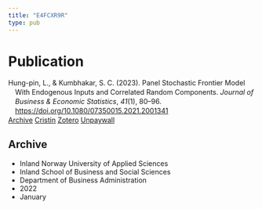 ```yaml
---
title: "E4FCXR9R"
type: pub
---
```

<h1>Publication</h1>
<article id="csl-bib-container-E4FCXR9R" class="csl-bib-container">
  <div class="csl-bib-body" style="line-height: 1.35; padding-left: 1em; text-indent:-1em;">
  <div class="csl-entry">Hung-pin, L., &amp; Kumbhakar, S. C. (2023). Panel Stochastic Frontier Model With Endogenous Inputs and Correlated Random Components. <i>Journal of Business &amp; Economic Statistics</i>, <i>41</i>(1), 80&#x2013;96. <a href="https://doi.org/10.1080/07350015.2021.2001341">https://doi.org/10.1080/07350015.2021.2001341</a></div>
</div>
  <div class="csl-bib-buttons">
    <a href="#taxonomy-article-E4FCXR9R" class="csl-bib-button">Archive</a>
    <a href alt="Cristin URL" class="csl-bib-button">Cristin</a>
    <a href alt="Zotero URL" class="csl-bib-button">Zotero</a>
    <a href="https://www.tandfonline.com/doi/pdf/10.1080/07350015.2021.2001341?needAccess=true" class="csl-bib-button">Unpaywall</a>
  </div>
  <div id="csl-bib-meta-container-E4FCXR9R"></div>
</article>
<div id="csl-bib-meta-E4FCXR9R" class="csl-bib-meta">
  <article id="taxonomy-article-E4FCXR9R" class="taxonomy-article">
    <h1>Archive</h1>
    <ul>
      <li>Inland Norway University of Applied Sciences</li>
      <li>Inland School of Business and Social Sciences</li>
      <li>Department of Business Administration</li>
      <li>2022</li>
      <li>January</li>
    </ul>
  </article>
</div>
